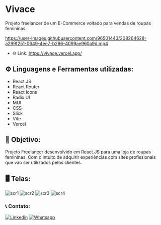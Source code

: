 # Vivace

Projeto freelancer de um E-Commerce voltado para vendas de roupas femininas.

https://user-images.githubusercontent.com/96501443/208264628-a299f251-0649-4ee7-b266-4099ae960a9d.mp4

- 🌐 Link: https://vivace.vercel.app/

## ⚙️ Linguagens e Ferramentas utilizadas:

- React.JS
- React Router
- React Icons
- Radix UI
- MUI
- CSS
- Slick
- Vite
- Vercel

## 🎯 Objetivo:

Projeto Freelancer desenvolvido em React.JS para uma loja de roupas femininas. Com o intuito de adquirir experiências com sites profissionais que vão ser utilizados pelos clientes.

## 🖥️ Telas:

![scr1](https://user-images.githubusercontent.com/96501443/208264675-375d79b8-2c29-494c-b9b3-c4424f4bf0ce.png)
![scr2](https://user-images.githubusercontent.com/96501443/208264678-1071d7ab-1d03-4fc0-a40d-984c2906610e.png)
![scr3](https://user-images.githubusercontent.com/96501443/208264684-6ed91bda-b3cc-48a9-bf50-c7ceb6a747cc.png)
![scr4](https://user-images.githubusercontent.com/96501443/208264687-7a0c4164-c8ce-4f34-a120-a3f7f8960698.png)

### 📞 Contato:

[![Linkedin](https://img.shields.io/badge/LinkedIn-0077B5?style=for-the-badge&logo=linkedin&logoColor=white)](https://www.linkedin.com/in/danielalmeidadetoledo/)
[![Whatsapp](https://img.shields.io/badge/WhatsApp-25D366?style=for-the-badge&logo=whatsapp&logoColor=white)](https://api.whatsapp.com/send?phone=5515998485252)

